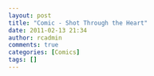 ```yaml
---
layout: post
title: "Comic - Shot Through the Heart"
date: 2011-02-13 21:34
author: rcadmin
comments: true
categories: [Comics]
tags: []
---
```

<a href="http://bitsmack.com/comics/2011/02/13/comic-shot-through-the-heart/"><img src="http://dl.bitsmack.com/uploads/2011/02/20110214.jpg" alt="" title="except for dinner, we can still do that"  class="alignnone size-full wp-image-2134" /></a>
